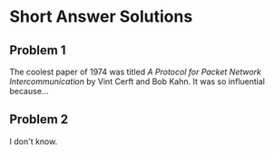 # Short Answer Solutions

## Problem 1

The coolest paper of 1974 was titled _A Protocol for Packet Network Intercommunication_ by Vint Cerft and Bob Kahn. It was so influential because...

## Problem 2

I don't know.